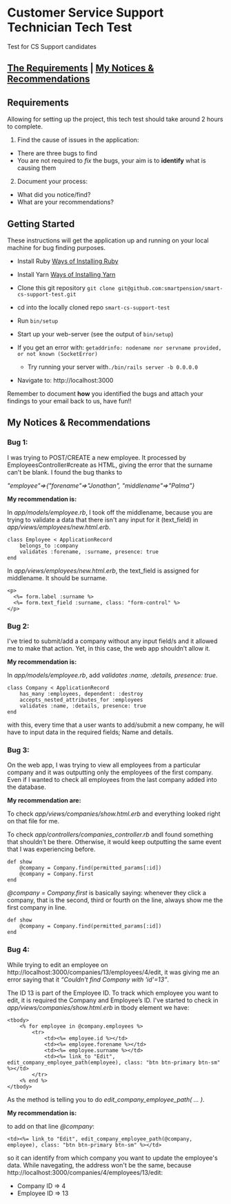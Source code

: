 # Customer Service Support Technician Tech Test
Test for CS Support candidates

## [The Requirements](#requirements) | [My Notices & Recommendations](#recommendations)

## <a name="requirements">Requirements</a>

Allowing for setting up the project, this tech test should take around 2 hours to complete.

1. Find the cause of issues in the application:
* There are three bugs to find
* You are not required to *fix* the bugs, your aim is to __identify__ what is causing them

2. Document your process:
  * What did you notice/find?
  * What are your recommendations?

## Getting Started
These instructions will get the application up and running on your local machine for bug finding purposes.

* Install Ruby [Ways of Installing Ruby](https://www.ruby-lang.org/en/downloads)
* Install Yarn [Ways of Installing Yarn](https://yarnpkg.com/lang/en/docs/install)
* Clone this git repository `git clone git@github.com:smartpension/smart-cs-support-test.git`
* cd into the locally cloned repo `smart-cs-support-test`
* Run `bin/setup` 
* Start up your web-server (see the output of `bin/setup`)
 * If you get an error with: `getaddrinfo: nodename nor servname provided, or not known (SocketError)` 
   * Try running your server with`./bin/rails server -b 0.0.0.0`
     
* Navigate to: http://localhost:3000

Remember to document __how__ you identified the bugs and attach your findings to your email back to us, have fun!!

## <a name="recommendations">My Notices & Recommendations</a>

### Bug 1:

I was trying to POST/CREATE a new employee. It processed by EmployeesController#create as HTML, giving the error that the surname can't be blank. I found the bug thanks to 

*"employee"=>{"forename"=>"Jonathan", "middlename"=>"Palma"}*
 
**My recommendation is:**

In *app/models/employee.rb*, I took off the middlename, because you are trying to validate a data that there isn't any input for it (text_field) in *app/views/employees/new.html.erb*.

```
class Employee < ApplicationRecord
    belongs_to :company
    validates :forename, :surname, presence: true
end
```

In *app/views/employees/new.html.erb*, the text_field is assigned for middlename. It should be surname.

```
<p>
  <%= form.label :surname %>
  <%= form.text_field :surname, class: "form-control" %>
</p>
```

### Bug 2:

I've tried to submit/add a company without any input field/s and it allowed me to make that action. Yet, in this case, the web app shouldn’t allow it. 

**My recommendation is:** 

In *app/models/employee.rb*, add *validates :name, :details, presence: true*.

```
class Company < ApplicationRecord
    has_many :employees, dependent: :destroy
    accepts_nested_attributes_for :employees
    validates :name, :details, presence: true
end
```
 
with this, every time that a user wants to add/submit a new company, he will have to input data in the required fields; Name and details.

### Bug 3:

On the web app, I was trying to view all employees from a particular company and it was outputting only the employees of the first company. Even if I wanted to check all employees from the last company added into the database.

**My recommendation are:**

To check *app/views/companies/show.html.erb* and everything looked right on that file for me.

To check *app/controllers/companies_controller.rb* andI found something that shouldn’t be there. Otherwise, it would keep outputting the same event that I was experiencing before.

```
def show
    @company = Company.find(permitted_params[:id])
    @company = Company.first
end
```

*@company = Company.first* is basically saying: whenever they click a company, that is the second, third or fourth on the line, always show me the first company in line.

```
def show
    @company = Company.find(permitted_params[:id])
end
```

### Bug 4:

While trying to edit an employee on http://localhost:3000/companies/13/employees/4/edit, it was giving me an error saying that it *“Couldn't find Company with 'id'=13”*. 

The ID 13 is part of the Employee ID. To track which employee you want to edit, it is required the Company and Employee’s ID. 
I've started to check in *app/views/companies/show.html.erb* in tbody element we have:

```
<tbody>
    <% for employee in @company.employees %>
        <tr>
            <td><%= employee.id %></td>
            <td><%= employee.forename %></td>
            <td><%= employee.surname %></td>
            <td><%= link_to "Edit", edit_company_employee_path(employee), class: "btn btn-primary btn-sm" %></td>
        </tr>
    <% end %>
</tbody>
```

As the method is telling you to do *edit_company_employee_path( ... )*.

**My recommendation is:**

to add on that line *@company*:

```
<td><%= link_to "Edit", edit_company_employee_path(@company, employee), class: "btn btn-primary btn-sm" %></td> 
```

so it can identify from which company you want to update the employee's data.
While navegating, the address won't be the same, because http://localhost:3000/companies/4/employees/13/edit:
* Company ID ⇒ 4
* Employee ID ⇒ 13
